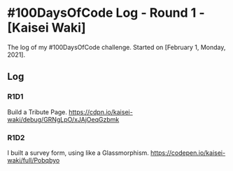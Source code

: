 # #100DaysOfCode Log - Round 1 - [Kaisei Waki]

The log of my #100DaysOfCode challenge. Started on [February 1, Monday, 2021].

## Log

### R1D1 
Build a Tribute Page.
https://cdpn.io/kaisei-waki/debug/GRNgLpO/xJAjOeqGzbmk

### R1D2
I built a survey form, using like a Glassmorphism.
https://codepen.io/kaisei-waki/full/Pobqbyo
